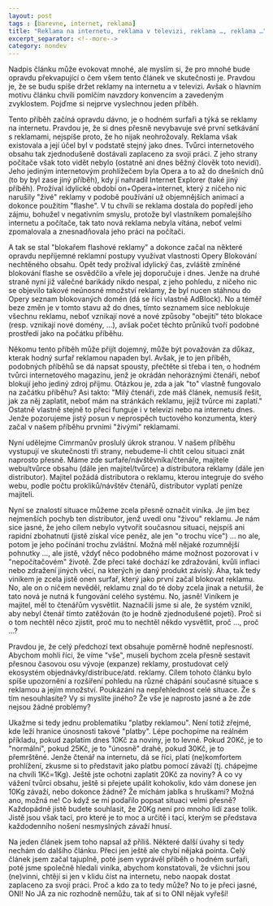```yaml
---
layout: post
tags : [barevne, internet, reklama]
title: "Reklama na internetu, reklama v televizi, reklama …, reklama …"
excerpt_separator: <!--more-->
category: nondev
---
```


Nadpis článku může evokovat mnohé, ale myslím si, že pro mnohé bude opravdu překvapující o čem všem tento článek ve skutečnosti je. Pravdou je, že se budu spíše držet reklamy na internetu a v televizi. Avšak o hlavním motivu článku chvíli pomlčím navzdory konvencím a zavedeným zvyklostem. Pojďme si nejprve vyslechnou jeden příběh.

<!--more-->

Tento příběh začíná opravdu dávno, je o hodném surfaři a týká se reklamy na internetu. Pravdou je, že si dnes přesně nevybavuje své první setkávání s reklamami, nejspíše proto, že ho nijak neohrožovaly. Reklama však existovala a její účel byl v podstatě stejný jako dnes. Tvůrci internetového obsahu tak zjednodušeně dostávali zaplaceno za svoji práci. Z jeho strany počítače však toto vidět nebylo (ostatně ani dnes běžný člověk toto nevidí). Jeho jediným internetovým prohlížečem byla Opera a to až do dnešních dnů (to by byl zase jiný příběh), kdy jí nahradil Internet Explorer (také jiný příběh). Prožíval idylické období on+Opera+internet, který z ničeho nic narušily "živé" reklamy v podobě používání už objemnějších animací a dokonce použitím "flashe". V tu chvíli se reklama dostala do popředí jeho zájmu, bohužel v negativním smyslu, protože byl vlastníkem  pomalejšího internetu a počítače, tak tato nová reklama nebyla vítána, neboť velmi zpomalovala a znesnadňovala jeho práci na počítači.

A tak se stal "blokařem flashové reklamy" a dokonce začal na některé opravdu nepříjemné reklamní postupy využívat vlastnosti Opery Blokování nechtěného obsahu. Opět tedy prožíval idylický čas, zvláště zmíněné blokování flashe se osvědčilo a vřele jej doporučuje i dnes. Jenže na druhé straně nyní již válečné barikády nikdo nespal, z jeho pohledu, z ničeho nic se objevilo takové neúnosné množství reklamy, že byl nucen stáhnou do Opery seznam blokovaných domén (dá se říci vlastně AdBlock). No a téměř beze změn je v tomto stavu až do dnes, tímto seznamem sice neblokuje všechnu reklamu, neboť vznikají nové a nové způsoby "obejití" této blokace (resp. vznikají nové domény, …), avšak počet těchto průniků tvoří podobné prostředí jako na počátku příběhu.

Někomu tento příběh může přijít dojemný, může být považován za důkaz, kterak hodný surfař reklamou napaden byl. Avšak, je to jen příběh, podobných příběhů se dá napsat spousty, přečtěte si třeba i ten, o hodném tvůrci internetového magazínu, jenž je okrádán nehoráznými čtenáři, neboť blokují jeho jediný zdroj příjmu. Otázkou je, zda a jak "to" vlastně fungovalo na začátku příběhu? Asi takto: "Milý čtenáři, zde máš článek, nemusíš řešit, jak za něj zaplatit, neboť mám na stránkách reklamu, jejíž tvůrce mi zaplatí." Ostatně vlastně stejně to přeci funguje i v televizi nebo na internetu dnes. Jenže pozorujeme jistý posun v neprospěch tuctového konzumenta, který začal v našem příběhu prvními "živými" reklamami.

Nyní udělejme Cimrmanův proslulý úkrok stranou. V našem příběhu vystupují ve skutečnosti tři strany, nebudeme-li chtít celou situaci znát naprosto přesně. Máme zde surfaře/návštěvníka/čtenáře, majitele webu/tvůrce obsahu (dále jen majitel/tvůrce) a distributora reklamy (dále jen distributor). Majitel požádá distributora o reklamu, kterou integruje do svého webu, podle počtu prokliků/návštěv čtenářů, distributor vyplatí peníze majiteli.

Nyní se znalostí situace můžeme zcela přesně označit viníka. Je jím bez nejmenších pochyb ten distributor, jenž uvedl onu "živou" reklamu. Je nám sice jasné, že jeho cílem nebylo vytvořit současnou situaci, nejspíš ani rapidní zbohatnutí (jistě získal více peněz, ale jen "o trochu více") … no ale, potom je jeho počínání trochu zvláštní. Možná měl nějaké rozumnější pohnutky …, ale jistě, vždyť něco podobného máme možnost pozorovat i v "nepočítačovém" životě. Zde přeci také dochází ke zdražování, kvůli inflaci nebo zdražení jiných věcí, na kterých je daný produkt závislý. Aha, tak tedy viníkem je zcela jistě onen surfař, který jako první začal blokovat reklamu. No, ale on o ničem nevěděl, reklamu znal do té doby zcela jinak a netušil, že tato nová je nutná k fungování celého systému. No, jasně! Viníkem je majitel, měl to čtenářům vysvětlit. Naznačili jsme si ale, že systém vznikl, aby nebyl čtenář tímto zatěžován (to je hodně zjednodušené pojetí). Proč si o tom nechtěl něco zjistit, proč mu to nechtěl někdo vysvětlit, proč …, proč …?

Pravdou je, že celý předchozí text obsahuje poměrně hodně nepřesností. Abychom mohli říci, že víme "vše", museli bychom zcela přesně sestavit přesnou časovou osu vývoje (expanze) reklamy, prostudovat celý ekosystém objednávky/distribuce/atd. reklamy. Cílem tohoto článku bylo spíše upozornění a rozšíření pohledu na různé chápání současné situace s reklamou a jejím množství. Poukázání na nepřehlednost celé situace. Že s tím nesouhlasíte? Vy si myslíte jiného? Že vše je naprosto jasné a že zde nejsou žádné problémy?

Ukažme si tedy jednu problematiku "platby reklamou". Není totiž zřejmé, kde leží hranice únosnosti takové "platby". Lépe pochopíme na reálném příkladu, pokud zaplatím dnes 10Kč za noviny, je to levné. Pokud 20Kč, je to "normální", pokud 25Kč, je to "únosně" drahé, pokud 30Kč, je to přemrštěné. Jenže čtenář na internetu, dá se říci, platí (ne)komfortem prohlížení, zkusme si to představit jako platbu pomocí závaží (tj. chápejme na chvíli 1Kč=1Kg). Ještě jste ochotni zaplatit 20Kč za noviny? A co vy vážení tvůrci obsahu, ještě si přejete upálit kohokoliv, kdo vám donese jen 10Kg závaží, nebo dokonce žádné? Že míchám jablka s hruškami? Možná ano, možná ne! Co když se mi podařilo popsat situaci velmi přesně? Každopádně jistě budete souhlasit, že 20Kg není pro mnoho lidí zase tolik. Jistě jsou však tací, pro které je to moc a určitě i tací, kterým se představa každodenního nošení nesmyslných závaží hnusí.

Na jeden článek jsem toho napsal až příliš. Některé další úvahy si tedy nechám do dalšího článku.  Přeci jen ještě ale chybí nějaká pointa. Celý článek jsem začal tajuplně, poté jsem vyprávěl příběh o hodném surfaři, poté jsme společně hledali viníka, abychom konstatovali, že všichni jsou (ne)vinni, chtějí si jen v klidu číst na internetu, nebo naopak dostat zaplaceno za svoji práci. Proč a kdo za to tedy může? No to je přeci jasné, ONI! No JÁ za nic rozhodně nemůžu, tak ať si to ONI nějak vyřeší!